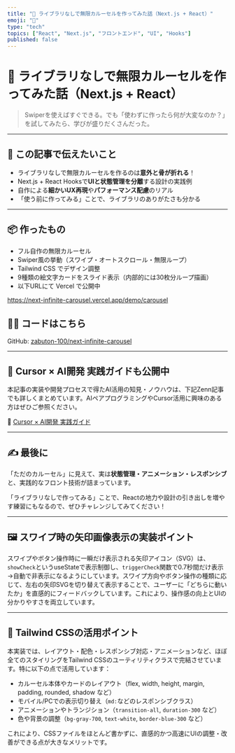 ```yaml
---
title: "🎠 ライブラリなしで無限カルーセルを作ってみた話（Next.js + React）"
emoji: "🎠"
type: "tech"
topics: ["React", "Next.js", "フロントエンド", "UI", "Hooks"]
published: false
---
```


# 🚀 ライブラリなしで無限カルーセルを作ってみた話（Next.js + React）

> Swiperを使えばすぐできる。でも「使わずに作ったら何が大変なのか？」を試してみたら、学びが盛りだくさんだった。

---

## 🎯 この記事で伝えたいこと

- ライブラリなしで無限カルーセルを作るのは**意外と骨が折れる**！
- Next.js + React Hooksで**UIと状態管理を分離**する設計の実践例
- 自作による**細かいUX再現**や**パフォーマンス配慮**のリアル
- 「使う前に作ってみる」ことで、ライブラリのありがたさも分かる

---

## 📦 作ったもの

- フル自作の無限カルーセル
- Swiper風の挙動（スワイプ・オートスクロール・無限ループ）
- Tailwind CSS でデザイン調整
- 9種類の絵文字カードをスライド表示（内部的には30枚分ループ描画）
- 以下URLにて Vercel で公開中

https://next-infinite-carousel.vercel.app/demo/carousel

## 👨‍💻 コードはこちら

GitHub: [zabuton-100/next-infinite-carousel](https://github.com/zabuton-100/next-infinite-carousel)

---

## 🧰 Cursor × AI開発 実践ガイドも公開中

本記事の実装や開発プロセスで得たAI活用の知見・ノウハウは、下記Zenn記事でも詳しくまとめています。AIペアプログラミングやCursor活用に興味のある方はぜひご参照ください。

🧰 [Cursor × AI開発 実践ガイド](https://zenn.dev/zabuton100/articles/7b7d1268c2d384)

---

## ✍ 最後に

「ただのカルーセル」に見えて、実は**状態管理・アニメーション・レスポンシブ**と、実践的なフロント技術が詰まっています。

「ライブラリなしで作ってみる」ことで、Reactの地力や設計の引き出しを増やす練習にもなるので、ぜひチャレンジしてみてください！

---

## 🖼️ スワイプ時の矢印画像表示の実装ポイント

スワイプやボタン操作時に一瞬だけ表示される矢印アイコン（SVG）は、`showCheck`というuseStateで表示制御し、`triggerCheck`関数で0.7秒間だけ表示→自動で非表示になるようにしています。スワイプ方向やボタン操作の種類に応じて、左右の矢印SVGを切り替えて表示することで、ユーザーに「どちらに動いたか」を直感的にフィードバックしています。これにより、操作感の向上とUIの分かりやすさを両立しています。

---

## 🎨 Tailwind CSSの活用ポイント

本実装では、レイアウト・配色・レスポンシブ対応・アニメーションなど、ほぼ全てのスタイリングをTailwind CSSのユーティリティクラスで完結させています。特に以下の点で活用しています：

- カルーセル本体やカードのレイアウト（flex, width, height, margin, padding, rounded, shadow など）
- モバイル/PCでの表示切り替え（`md:`などのレスポンシブクラス）
- アニメーションやトランジション（`transition-all`, `duration-300` など）
- 色や背景の調整（`bg-gray-700`, `text-white`, `border-blue-300` など）

これにより、CSSファイルをほとんど書かずに、直感的かつ高速にUIの調整・改善ができる点が大きなメリットです。
